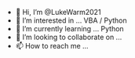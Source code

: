 - 👋 Hi, I’m @LukeWarm2021
- 👀 I’m interested in ... VBA / Python
- 🌱 I’m currently learning ... Python
- 💞️ I’m looking to collaborate on ...
- 📫 How to reach me ...

<!---
LukeWarm2021/LukeWarm2021 is a ✨ special ✨ repository because its `README.md` (this file) appears on your GitHub profile.
You can click the Preview link to take a look at your changes.
--->
